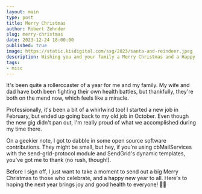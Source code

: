 ```yaml
---
layout: main
type: post
title: Merry Christmas
author: Robert Zehnder
slug: merry-christmas
date: 2023-12-24 18:00:00
published: true
image: https://static.kisdigital.com/ssg/2023/santa-and-reindeer.jpeg
description: Wishing you and your family a Merry Christmas and a Happy New Year!
tags:
- misc
---
```

It's been quite a rollercoaster of a year for me and my family. My wife and dad have both been fighting their own health battles, but thankfully, they're both on the mend now, which feels like a miracle.

Professionally, it's been a bit of a whirlwind too! I started a new job in February, but ended up going back to my old job in October. Even though the new gig didn't pan out, I'm really proud of what we accomplished during my time there.

On a geekier note, I got to dabble in some open source software contributions. They might be small, but hey, if you're using cbMailServices with the send-grid-protocol module and SendGrid's dynamic templates, you've got me to thank (no rush, though!).

Before I sign off, I just want to take a moment to send out a big Merry Christmas to those who celebrate, and a happy new year to all. Here's to hoping the next year brings joy and good health to everyone! 🎄🎉